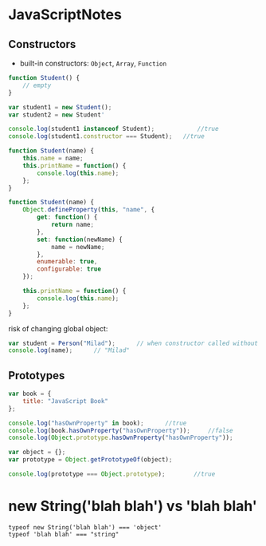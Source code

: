 # JavaScriptNotes

## Constructors

* built-in constructors: `Object`, `Array`, `Function`

```javascript
function Student() {
	// empty
}

var student1 = new Student();
var student2 = new Student'

console.log(student1 instanceof Student);			 //true
console.log(student1.constructor === Student);	 //true
```

```javascript
function Student(name) {
	this.name = name;
	this.printName = function() {
		console.log(this.name);
	};
}
```

```javascript
function Student(name) {
	Object.defineProperty(this, "name", {
		get: function() {
			return name;
		}, 
		set: function(newName) {
			name = newName;
		},
		enumerable: true,
		configurable: true
	});

	this.printName = function() {
		console.log(this.name);
	};
}
```

risk of changing global object:

```javascript
var student = Person("Milad");		// when constructor called without new
console.log(name); 		// "Milad"
```

## Prototypes

```javascript
var book = {
	title: "JavaScript Book"
};

console.log("hasOwnProperty" in book);		//true
console.log(book.hasOwnProperty("hasOwnProperty"));		//false
console.log(Object.prototype.hasOwnProperty("hasOwnProperty")); 		//true
```

```javascript
var object = {};
var prototype = Object.getPrototypeOf(object);

console.log(prototype === Object.prototype); 		//true
```

# new String('blah blah') vs 'blah blah'

```
typeof new String('blah blah') === 'object'
typeof 'blah blah' === "string"
```
